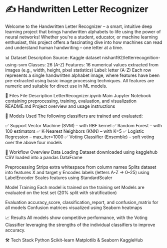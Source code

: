 # ✍️ Handwritten Letter Recognizer

Welcome to the Handwritten Letter Recognizer – a smart, intuitive deep learning project that brings handwritten alphabets to life using the power of neural networks! Whether you're a student, educator, or machine learning enthusiast, this project offers a fascinating dive into how machines can read and understand human handwriting – one letter at a time.

📊 Dataset Description
Source: Kaggle dataset nishan192/letterrecognition-using-svm
Classes: 26 (A-Z)
Features: 16 numerical values extracted from images (e.g., width, height, pixel statistics)
Label: letter (A-Z)
Each row represents a single handwritten alphabet image, where features have been pre-extracted using basic image processing techniques. All features are numeric and suitable for direct use in ML models.

📁 Files
File	Description
LetterRecognizer.ipynb	Main Jupyter Notebook containing preprocessing, training, evaluation, and visualization
README.md	Project overview and usage instructions

🧠 Models Used
The following classifiers are trained and evaluated:

✅ Support Vector Machine (SVM) – with RBF kernel
✅ Random Forest – with 100 estimators
✅ K-Nearest Neighbors (KNN) – with K=5
✅ Logistic Regression – max_iter=1000
✅ Voting Classifier (Ensemble) – soft voting over the above four models

🔄 Workflow Overview
Data Loading
Dataset downloaded using kagglehub
CSV loaded into a pandas DataFrame

Preprocessing
Strips extra whitespace from column names
Splits dataset into features X and target y
Encodes labels (letters A-Z → 0–25) using LabelEncoder
Scales features using StandardScaler

Model Training
Each model is trained on the training set
Models are evaluated on the test set (20% split with stratification)

Evaluation
accuracy_score, classification_report, and confusion_matrix for all models
Confusion matrices visualized using Seaborn heatmaps

📈 Results
All models show competitive performance, with the Voting Classifier leveraging the strengths of the individual classifiers to improve accuracy.

🛠️ Tech Stack
Python 
Scikit-learn 
Matplotlib & Seaborn 
KaggleHub
